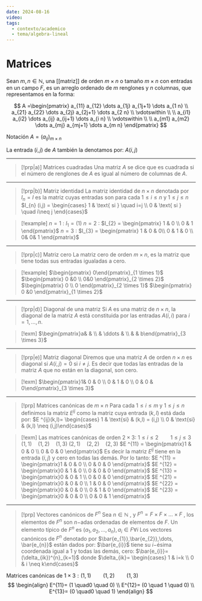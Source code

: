 ```yaml
---
date: 2024-08-16
video: 
tags:
  - contexto/academico
  - tema/algebra-lineal
---
```

# Matrices

Sean $m,n \in \mathbb{N}$, una [[matriz]] de orden $m \times n$ o tamaño $m \times n$ con entradas en un campo $F$, es un arreglo ordenado de $m$ renglones y $n$ columnas, que representamos en la forma:

$$
A =\begin{pmatrix}
a_{11} a_{12} \dots a_{1j} a_{1j+1} \dots a_{1 n} \\
a_{21} a_{22} \dots a_{2j} a_{2j+1} \dots a_{2 n} \\
\vdotswithin \\ \\
a_{i1} a_{i2} \dots a_{ij} a_{ij+1} \dots a_{i n} \\
\vdotswithin \\ \\
a_{m1} a_{m2} \dots a_{mj} a_{mj+1} \dots a_{m n}
\end{pmatrix}
$$

Notación
$A = (a_{ij})_{m \times n}$

La entrada $(i,j)$ de $A$ también la denotamos por:  $A(i,j)$

---

> [!prp|a)] Matrices cuadradas
> Una matriz $A$ se dice que es cuadrada si el número de renglones de $A$ es igual al número de columnas de $A$.

---

> [!prp|b)] Matriz identidad
> La matriz identidad de $n \times n$ denotada por $I_{n} = I$ es la matriz cuyas entradas son para cada $1 \leq i \leq n$ y  $1 \leq j \leq n$ 
> $I_{n} (i,j) = \begin{cases} 1 & \text{ si } \quad i=j \\ 0 & \text{ si } \quad i\neq j  \end{cases}$

> [!example] 
>$n=1$  : $I_{1} = (1)$
>$n=2$ :  $I_{2} = \begin{pmatrix} 1 & 0 \\ 0 & 1 \end{pmatrix}$
>$n=3$ :  $I_{3} = \begin{pmatrix} 1 & 0 & 0\\ 0 & 1 & 0 \\ 0& 0& 1 \end{pmatrix}$

---

>[!prp|c)] Matriz cero
>La matriz cero de orden $m \times n$, es la matriz que tiene todas sus entradas igualadas a cero. 

>[!example]
>$\begin{pmatrix} 0\end{pmatrix}_{1 \times 1}$
>$\begin{pmatrix} 0 &0 \\ 0&0 \end{pmatrix}_{2 \times 2}$
>$\begin{pmatrix} 0  \\ 0 \end{pmatrix}_{2 \times 1}$
>$\begin{pmatrix} 0 &0 \end{pmatrix}_{1 \times 2}$


---

>[!prp|d)] Diagonal de una matriz
>Si $A$ es una matriz de $n \times n$, la diagonal de la matriz $A$ está constituida por las entradas $A(i,i)$ para $i=1, \dots,n$.

>[!exm]
>$\begin{pmatrix}a&  &  \\  & \ddots &  \\  &  & b\end{pmatrix}_{3 \times 3}$

---

>[!prp|e)] Matriz diagonal
>Diremos que una matriz $A$ de orden $n \times n$ es diagonal si $A(i,j) = 0$ si $i \neq j$. 
>Es decir que todas las entradas de la matriz $A$ que no están en la diagonal, son cero.

>[!exm]
>$\begin{pmatrix}1& 0 & 0 \\ 0 & 1 & 0 \\ 0 & 0 & 0\end{pmatrix}_{3 \times 3}$


---

>[!prp] Matrices canónicas de $m \times n$
>Para cada $1 \leq i \leq m$ y $1 \leq j \leq n$ definimos la matriz $E^{ij}$ como la matriz cuya entrada $(k,l)$ está dada por: 
>$E ^{ij}(k,l)= \begin{cases} 1 & \text{si} & (k,l) = (i,j) \\ 0 & \text{si} & (k,l) \neq (i,j)\end{cases}$

>[!exm]
>Las matrices canónicas de orden $2 \times 3$:
>$1 \leq i \leq 2 \qquad 1 \leq j \leq 3$
>$(1,1) \quad (1,2) \quad (1,3)$
>$(2,1) \quad (2,2) \quad (2,3)$ 
>$E ^{11} = \begin{pmatrix}1 & 0 & 0 \\ 0 & 0 & 0 \end{pmatrix}$
>Es decir la matriz $E ^{ij}$ tiene en la entrada $(i,j)$ y cero en todas las demás.
>Por lo tanto:
>$E ^{11} = \begin{pmatrix}1 & 0 & 0 \\ 0 & 0 & 0 \end{pmatrix}$
>$E ^{12} = \begin{pmatrix}0 & 1 & 0 \\ 0 & 0 & 0 \end{pmatrix}$
>$E ^{13} = \begin{pmatrix}0 & 0 & 1 \\ 0 & 0 & 0 \end{pmatrix}$
>$E ^{21} = \begin{pmatrix}0 & 0 & 0 \\ 1 & 0 & 0 \end{pmatrix}$
>$E ^{22} = \begin{pmatrix}0 & 0 & 0 \\ 0 & 1 & 0 \end{pmatrix}$
>$E ^{23} = \begin{pmatrix}0 & 0 & 0 \\ 0 & 0 & 1 \end{pmatrix}$ 


---

>[!prp] Vectores canónicos de $F ^{n}$
> Sea $n \in \mathbb{N}$ , y $F ^{n}= F \times F \times \dots \times F$ , los elementos de $F ^{n}$ son $n-$adas ordenadas de elementos de $F$. 
> Un elemento típico de $F ^{n}$ es $(a_{1},a_{2},\dots,a_{n}), a_{i} \in  F \forall i$ 
> Los vectores canónicos de $F ^{n}$ denotado por $\bar{e_{1}},\bar{e_{2}},\dots, \bar{e_{n}}$ están dados por:
> $\bar{e_{i}}$ tiene su $i-$ésima coordenada igual a 1 y todas las demás, cero:
> $\bar{e_{i}}= (\delta_{ik})^{n}_{k=1}$ donde $\delta_{ik}= \begin{cases} 1 & i=k \\ 0 & i \neq k\end{cases}$


Matrices canónicas de $1 \times 3: (1,1) \qquad (1,2) \qquad (1,3)$
$$
\begin{align}
E^{11}= (1 \quad0 \quad 0) \\
E^{12}= (0 \quad 1 \quad 0)  \\
E^{13}= (0 \quad0 \quad 1) 
\end{align}
$$

